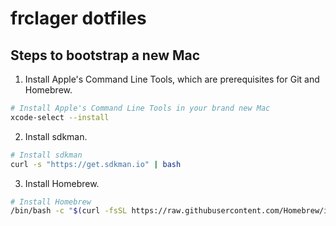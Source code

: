 # frclager dotfiles

## Steps to bootstrap a new Mac

1. Install Apple's Command Line Tools, which are prerequisites for Git and Homebrew.
```zsh
# Install Apple's Command Line Tools in your brand new Mac
xcode-select --install
```

2. Install sdkman.
```zsh
# Install sdkman
curl -s "https://get.sdkman.io" | bash
```

3. Install Homebrew.
```zsh
# Install Homebrew
/bin/bash -c "$(curl -fsSL https://raw.githubusercontent.com/Homebrew/install/HEAD/install.sh)"
```
